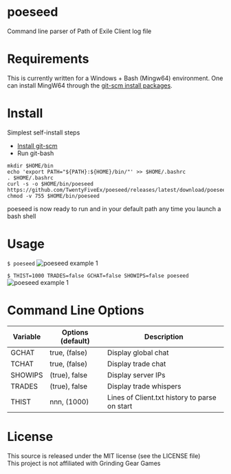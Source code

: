 # poeseed
Command line parser of Path of Exile Client log file
  
# Requirements
This is currently written for a Windows + Bash (Mingw64) environment. One can install MingW64 through the [git-scm install packages](https://git-scm.com/).

# Install
Simplest self-install steps
* [Install git-scm](https://git-scm.com/)
* Run git-bash
   
```
mkdir $HOME/bin
echo 'export PATH="${PATH}:${HOME}/bin/"' >> $HOME/.bashrc
. $HOME/.bashrc
curl -s -o $HOME/bin/poeseed https://github.com/TwentyFiveEx/poeseed/releases/latest/download/poeseed
chmod -v 755 $HOME/bin/poeseed
```

poeseed is now ready to run and in your default path any time you launch a bash shell  
  
# Usage
  
```$ poeseed```
![poeseed example 1](/assets/images/poeseed-1.png)  
  
```$ THIST=1000 TRADES=false GCHAT=false SHOWIPS=false poeseed``` 
![poeseed example 1](/assets/images/poeseed-2.png)  
  
# Command Line Options
| Variable | Options (default) | Description |
| -------- | ---------------- | ---------------- |
| GCHAT | true, (false) | Display global chat |
| TCHAT | true, (false) | Display trade chat |
| SHOWIPS | (true), false | Display server IPs |
| TRADES | (true), false | Display trade whispers |
| THIST | nnn, (1000) | Lines of Client.txt history to parse on start |
  
# License
This source is released under the MIT license (see the LICENSE file)  
This project is not affiliated with Grinding Gear Games  
